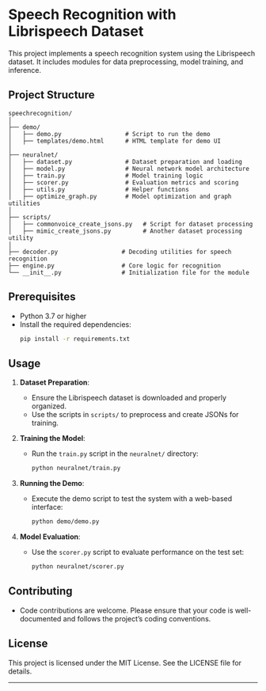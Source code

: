 # Speech Recognition with Librispeech Dataset

This project implements a speech recognition system using the Librispeech dataset. It includes modules for data preprocessing, model training, and inference.

## Project Structure

```
speechrecognition/
│
├── demo/
│   ├── demo.py                  # Script to run the demo
│   ├── templates/demo.html      # HTML template for demo UI
│
├── neuralnet/
│   ├── dataset.py               # Dataset preparation and loading
│   ├── model.py                 # Neural network model architecture
│   ├── train.py                 # Model training logic
│   ├── scorer.py                # Evaluation metrics and scoring
│   ├── utils.py                 # Helper functions
│   ├── optimize_graph.py        # Model optimization and graph utilities
│
├── scripts/
│   ├── commonvoice_create_jsons.py   # Script for dataset processing
│   ├── mimic_create_jsons.py         # Another dataset processing utility
│
├── decoder.py                  # Decoding utilities for speech recognition
├── engine.py                   # Core logic for recognition
└── __init__.py                 # Initialization file for the module
```

## Prerequisites

- Python 3.7 or higher
- Install the required dependencies:
  ```bash
  pip install -r requirements.txt
  ```

## Usage

1. **Dataset Preparation**:
   - Ensure the Librispeech dataset is downloaded and properly organized.
   - Use the scripts in `scripts/` to preprocess and create JSONs for training.

2. **Training the Model**:
   - Run the `train.py` script in the `neuralnet/` directory:
     ```bash
     python neuralnet/train.py
     ```

3. **Running the Demo**:
   - Execute the demo script to test the system with a web-based interface:
     ```bash
     python demo/demo.py
     ```

4. **Model Evaluation**:
   - Use the `scorer.py` script to evaluate performance on the test set:
     ```bash
     python neuralnet/scorer.py
     ```

## Contributing

- Code contributions are welcome. Please ensure that your code is well-documented and follows the project’s coding conventions.

## License

This project is licensed under the MIT License. See the LICENSE file for details.

---